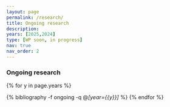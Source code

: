 ```yaml
---
layout: page
permalink: /research/
title: Ongoing research
description: 
years: [2025,2024]
type: [WP soon, in progress]
nav: true
nav_order: 2
---
```



### Ongoing research
<div class="publications">

{% for y in page.years %}
  <!-- <h2 class="year">{{y}}</h2> -->
  {% bibliography -f ongoing -q @*[year={{y}}]* %}
{% endfor %}

</div>
